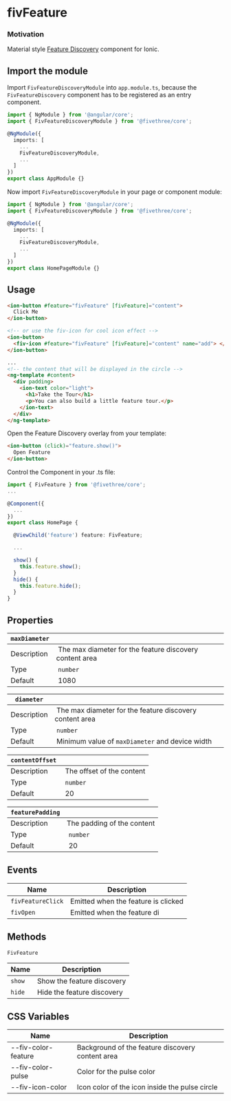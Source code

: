 # fivFeature

### Motivation

Material style [Feature Discovery](https://material.io/archive/guidelines/growth-communications/feature-discovery.html) component for Ionic.

## Import the module

Import `FivFeatureDiscoveryModule` into `app.module.ts`, because the `FivFeatureDiscovery` component has to be registered as an entry component.

```typescript
import { NgModule } from '@angular/core';
import { FivFeatureDiscoveryModule } from '@fivethree/core';

@NgModule({
  imports: [
    ...
    FivFeatureDiscoveryModule,
    ...
  ]
})
export class AppModule {}
```

Now import `FivFeatureDiscoveryModule` in your page or component module:

```typescript
import { NgModule } from '@angular/core';
import { FivFeatureDiscoveryModule } from '@fivethree/core';

@NgModule({
  imports: [
    ...
    FivFeatureDiscoveryModule,
    ...
  ]
})
export class HomePageModule {}
```

## Usage

```html
<ion-button #feature="fivFeature" [fivFeature]="content">
  Click Me
</ion-button>

<!-- or use the fiv-icon for cool icon effect -->
<ion-button>
  <fiv-icon #feature="fivFeature" [fivFeature]="content" name="add"> </fiv-icon>
</ion-button>

...
<!-- the content that will be displayed in the circle -->
<ng-template #content>
  <div padding>
    <ion-text color="light">
      <h1>Take the Tour</h1>
      <p>You can also build a little feature tour.</p>
    </ion-text>
  </div>
</ng-template>
```

Open the Feature Discovery overlay from your template:

```html
<ion-button (click)="feature.show()">
  Open Feature
</ion-button>
```

Control the Component in your .ts file:

```typescript
import { FivFeature } from '@fivethree/core';
...

@Component({
  ...
})
export class HomePage {

  @ViewChild('feature') feature: FivFeature;

  ...

  show() {
    this.feature.show();
  }
  hide() {
    this.feature.hide();
  }
}

```

## Properties

| `maxDiameter` |                                                          |
| ------------- | -------------------------------------------------------- |
| Description   |  The max diameter for the feature discovery content area |
| Type          |  `number`                                                |
| Default       |  1080                                                    |

| `diameter`  |                                                          |
| ----------- | -------------------------------------------------------- |
| Description |  The max diameter for the feature discovery content area |
| Type        |  `number`                                                |
| Default     |  Minimum value of `maxDiameter` and device width         |

| `contentOffset` |                            |
| --------------- | -------------------------- |
| Description     |  The offset of the content |
| Type            |  `number`                  |
| Default         |  20                        |

| `featurePadding` |                            |
| ---------------- | -------------------------- |
| Description      | The padding of the content |
| Type             |  `number`                  |
| Default          |  20                        |

## Events

| Name              | Description                         |
| ----------------- | ----------------------------------- |
| `fivFeatureClick` | Emitted when the feature is clicked |
| `fivOpen`         | Emitted when the feature di         |

## Methods

`FivFeature`

| Name   | Description                |
| ------ | -------------------------- |
| `show` | Show the feature discovery |
| `hide` | Hide the feature discovery |

## CSS Variables

| Name                | Description                                      |
| ------------------- | ------------------------------------------------ |
| --fiv-color-feature | Background of the feature discovery content area |
| --fiv-color-pulse   | Color for the pulse color                        |
| --fiv-icon-color    | Icon color of the icon inside the pulse circle   |
